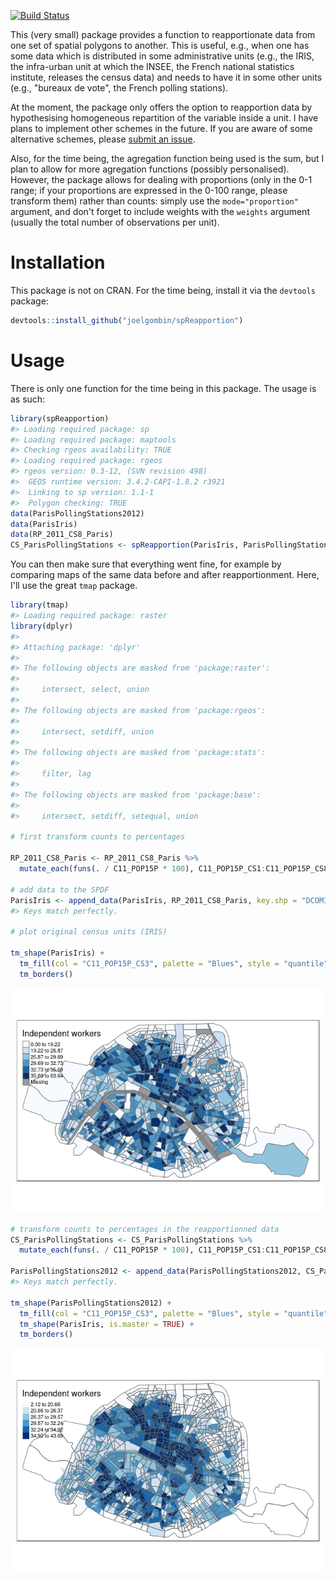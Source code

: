 [![Build Status](https://travis-ci.org/joelgombin/spReapportion.svg)](https://travis-ci.org/joelgombin/spReapportion)

<!-- README.md is generated from README.Rmd. Please edit that file -->
This (very small) package provides a function to reapportionate data from one set of spatial polygons to another. This is useful, e.g., when one has some data which is distributed in some administrative units (e.g., the IRIS, the infra-urban unit at which the INSEE, the French national statistics institute, releases the census data) and needs to have it in some other units (e.g., "bureaux de vote", the French polling stations).

At the moment, the package only offers the option to reapportion data by hypothesising homogeneous repartition of the variable inside a unit. I have plans to implement other schemes in the future. If you are aware of some alternative schemes, please [submit an issue](https://github.com/joelgombin/spReapportion/issues).

Also, for the time being, the agregation function being used is the sum, but I plan to allow for more agregation functions (possibly personalised). However, the package allows for dealing with proportions (only in the 0-1 range; if your proportions are expressed in the 0-100 range, please transform them) rather than counts: simply use the `mode="proportion"` argument, and don't forget to include weights with the `weights` argument (usually the total number of observations per unit).

Installation
============

This package is not on CRAN. For the time being, install it via the `devtools` package:

``` r
devtools::install_github("joelgombin/spReapportion")
```

Usage
=====

There is only one function for the time being in this package. The usage is as such:

``` r
library(spReapportion)
#> Loading required package: sp
#> Loading required package: maptools
#> Checking rgeos availability: TRUE
#> Loading required package: rgeos
#> rgeos version: 0.3-12, (SVN revision 498)
#>  GEOS runtime version: 3.4.2-CAPI-1.8.2 r3921 
#>  Linking to sp version: 1.1-1 
#>  Polygon checking: TRUE
data(ParisPollingStations2012)
data(ParisIris)
data(RP_2011_CS8_Paris)
CS_ParisPollingStations <- spReapportion(ParisIris, ParisPollingStations2012, RP_2011_CS8_Paris, "DCOMIRIS", "ID", "IRIS")
```

You can then make sure that everything went fine, for example by comparing maps of the same data before and after reapportionment. Here, I'll use the great `tmap` package.

``` r
library(tmap)
#> Loading required package: raster
library(dplyr)
#> 
#> Attaching package: 'dplyr'
#> 
#> The following objects are masked from 'package:raster':
#> 
#>     intersect, select, union
#> 
#> The following objects are masked from 'package:rgeos':
#> 
#>     intersect, setdiff, union
#> 
#> The following objects are masked from 'package:stats':
#> 
#>     filter, lag
#> 
#> The following objects are masked from 'package:base':
#> 
#>     intersect, setdiff, setequal, union

# first transform counts to percentages

RP_2011_CS8_Paris <- RP_2011_CS8_Paris %>%
  mutate_each(funs(. / C11_POP15P * 100), C11_POP15P_CS1:C11_POP15P_CS8)

# add data to the SPDF
ParisIris <- append_data(ParisIris, RP_2011_CS8_Paris, key.shp = "DCOMIRIS", key.data = "IRIS")
#> Keys match perfectly.

# plot original census units (IRIS)

tm_shape(ParisIris) +
  tm_fill(col = "C11_POP15P_CS3", palette = "Blues", style = "quantile", n = 6, title = "Independent workers") +
  tm_borders()
```

![](README-mapping-1.png)

``` r
# transform counts to percentages in the reapportionned data
CS_ParisPollingStations <- CS_ParisPollingStations %>%
  mutate_each(funs(. / C11_POP15P * 100), C11_POP15P_CS1:C11_POP15P_CS8)

ParisPollingStations2012 <- append_data(ParisPollingStations2012, CS_ParisPollingStations, key.shp = "ID", key.data = "ID")
#> Keys match perfectly.

tm_shape(ParisPollingStations2012) +
  tm_fill(col = "C11_POP15P_CS3", palette = "Blues", style = "quantile", n = 6, title = "Independent workers") +
  tm_shape(ParisIris, is.master = TRUE) +
  tm_borders()
```

![](README-mapping2-1.png)
